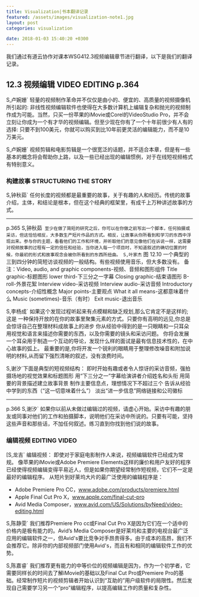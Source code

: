 ```yaml
---
title: Visualization|书本翻译记录
featured: /assets/images/visualization-note1.jpg
layout: post
categories: visualization

date: 2018-01-03 15:40:20 +0300
---
```


我们通过有道云协作对课本WSG412.3视频编辑章节进行翻译，以下是我们的翻译记录。


## 12.3 视频编辑 VIDEO EDITING p.364
S,卢婉姗` 轻量的视频制作革命并不仅仅是由小的、便宜的、高质量的视频摄像机所引起的: 非线性视频编辑软件也使得在大多数计算机上编辑复杂和抛光的视频制作成为可能。当然，只买一份苹果的iMovie或Corel的VideoStudio Pro，并不会立刻让你成为一个有才华的视频编辑。但至少现在你有了一个十年前很少有人有的选择: 只要不到100美元，你就可以购买到比10年前更灵活的编辑能力，而不是10万美元。

S,卢婉姗` 视频剪辑和电影剪辑是一个很宽泛的话题，并不适合本章，但是有一些基本的概念将会帮助你上路，以及一些已经出现的编辑惯例，对于在线短视频格式有特别意义。

### 构建故事 STRUCTURING THE STORY
S,钟秋茹` 任何长度的视频都是最重要的故事，关于有趣的人和经历。传统的故事介绍，主体，和结论是根本，但在这个经典的框架里，有成千上万种讲述故事的方式。

---
p.365
S,钟秋茹`
至少在做了简短的研究之后，你可以在你做之前写出一个脚本，任何拍摄或采访，但这恰恰相反，大多数生产短片作品的方式。相反，让故事从你所看到和学习的东西中浮现出来。参与你的主题，看看他们的工作和环境，并听取他们的意见像他们在诉说一样，这需要对视频故事的过程有一定的信任和经验，当你进入每一个项目时，不知道叙述的确切位置的时候，你最初的形式和故事观念会被你所看到的东西所扭曲。
S,叶家杰`
图 12.10 一个典型的三到四分钟的简短访谈视频的一般结构。有些视频使用音乐，但大多数没有。
备注：Video, audio, and graphic components-视频、音频和图形组件
Title graphic-标题图形  lower third-下三分之一字幕
Closing graphic-结束语图形
B-roll-外景花絮
Interview video-采访视频
Interview audio-采访音频
Introductory concepts-介绍性概念
Major points-主要观点
What it all means-这都意味着什么
Music (sometimes)-音乐（有时）
Exit music-退出音乐



S,李杨成` 如果这个发现过程听起来有点模糊和缺乏规划,那么它肯定不是这样的;这是
一种保持开放的在你的故事里聚集元素的方式。只要你有高明的远见,你总是会惊讶自己在整理材料成故事上的进步
你从经验中得到的是一只眼睛和一只耳朵
用视觉和语言来描述你需要的东西，以及你需要的镜头和采访问题。
你将会发展一个耳朵用于制造一个互动的导论，发现什么样的面试是最有信息技术性的，在中心故事的弧上。
最重要的是,你将开发一个锐利的眼睛用于整理修改噪音和附加说明的材料,从而留下强烈清晰的叙述，没有浪费时间。


S,谢汐`下面是典型的短视频结构：
即时开始有趣或者令人惊讶的采访音频，强拍摄场地的视觉效果和标题图形
用“下三分之一”字幕给演讲者介绍姓名和头衔
用简要的背景描述建立故事背景
制作主要信息点，理想情况下不超过三个
告诉从经验中学到的东西（“这一切意味着什么”）
淡出“进一步信息”网络链接和公司徽标                             

---
p.366
S,谢汐`
如果你以前从未做过编辑过的视频，请虚心开始。采访中有趣的朋友或同事对他们的工作和拍摄脚本，说明他们在采访中所说的。只要有可能，坚持这些声音和那些话，不加任何叙述。练习直到你找到他们说的故事。
### 编辑视频 EDITING VIDEO
[S,龙吉` 
编辑视频：
即使对于家庭电影制作人来说，视频编辑软件已经成为常规。 像苹果的iMovie或Adobe Premiere Elements这样的廉价和用户友好的程序已经使得视频编辑变得平易近人，但是如果你期望经常制作短视频，它们不一定是最好的编辑程序。 从短片到好莱坞大片的最广泛使用的编辑程序是：

* Adobe Premiere Pro CC，www.adobe.com/products/premiere.html
* Apple Final Cut Pro X，www.apple.com/final-cut-pro
* Avid Media Composer，www.avid.com/US/Solutions/byNeed/video-editing.html

S,陈静雯`
我们推荐Premiere Pro cc或Final Cut Pro X是因为它们在一个适中的价格内是极有能力的。Avid’s Media Composer是好莱坞和主要的电视台最广泛应用的编辑软件之一，但Avid's要比竞争对手昂贵得多。由于成本的高昂，我们不会推荐它。除非你的内部视频部门使用Avid's，而且有和相同的编辑软件工作的优势。

S,陈嘉睿` 我们推荐更有能力的中等价位的视频编辑是因为，作为一个初学者，它需要同样长的时间去了解iMovie的基础以及Final Cut Pro或Premiere Pro的基础。经常制作短片的视频剪辑者开始认识到“互助的”用户级软件的局限性。然后发现自己需要学习另一个“pro”编辑程序，以提高编辑工作的质量和复杂性。